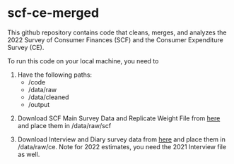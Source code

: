 # scf-ce-merged

This github repository contains code that cleans, merges, and analyzes the 2022 Survey of Consumer Finances (SCF) and the Consumer Expenditure Survey (CE). 

To run this code on your local machine, you need to 

1. Have the following paths:
    - /code 
    - /data/raw
    - /data/cleaned
    - /output

<!--  -->

2. Download SCF Main Survey Data and Replicate Weight File from [here](https://www.federalreserve.gov/econres/scfindex.htm?mod=article_inline) and place them in /data/raw/scf 

3. Download Interview and Diary survey data from [here](https://www.bls.gov/cex/pumd_data.htm) and place them in /data/raw/ce. Note for 2022 estimates, you need the 2021 Interview file as well. 

